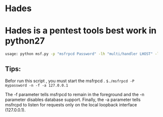 # Hades

# Hades is a pentest tools best work in python27
```bash
usage: python msf.py -p "msfrpcd Password" -lh "multi/handler LHOST" -lp "multi/handler LPORT"
```

## Tips:
Befor run this script , you must start the msfrpcd .
`$./msfrpcd -P mypassword -n -f -a 127.0.0.1`

The -f parameter tells msfrpcd to remain in the foreground and the -n parameter disables database support. Finally, the -a parameter tells msfrcpd to listen for requests only on the local loopback interface (127.0.0.1).
